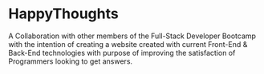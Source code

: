 # HappyThoughts

A Collaboration with other members of the Full-Stack Developer Bootcamp with the intention of creating a website created with current Front-End & Back-End technologies with purpose of improving the satisfaction of Programmers looking to get answers.
